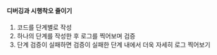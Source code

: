 #### 디버깅과 시행착오 줄이기
1. 코드를 단계별로 작성
2. 하나의 단계를 작성한 후 로그를 찍어보며 검증
3. 단계 검증이 실패하면 검증이 실패한 단계 내에서 더욱 자세히 로그 찍어보기
